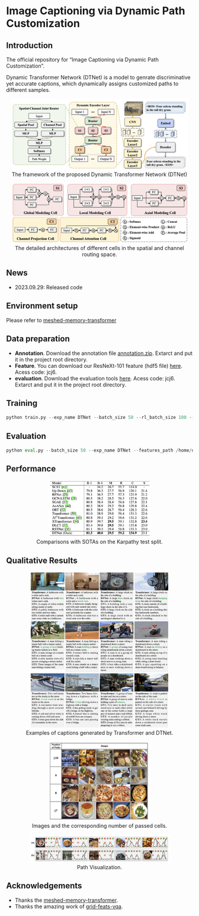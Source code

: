 # Image Captioning via Dynamic Path Customization


## Introduction
The official repository for “Image Captioning via Dynamic Path Customization”.

Dynamic Transformer Network (DTNet) is a model to genrate discriminative yet accurate captions, which dynamically assigns customized paths to different samples.

<p align="center">
    <img src="img/overview.png" width="95%"> <br>
    The framework of the proposed Dynamic Transformer Network (DTNet) 
</p>


<p align="center">
    <img src="img/cell.png" width="95%"> <br>
    The detailed architectures of different cells in the spatial and channel routing space.
</p>

## News

- 2023.09.29: Released code


## Environment setup

Please refer to [meshed-memory-transformer](https://github.com/aimagelab/meshed-memory-transformer)

## Data preparation

* **Annotation**. Download the annotation file [annotation.zip](https://drive.google.com/file/d/1i8mqKFKhqvBr8kEp3DbIh9-9UNAfKGmE/view?usp=sharing). Extarct and put it in the project root directory.
* **Feature**. You can download our ResNeXt-101 feature (hdf5 file) [here](https://pan.baidu.com/s/1xVZO7t8k4H_l3aEyuA-KXQ). Acess code: jcj6.
* **evaluation**. Download the evaluation tools [here](https://pan.baidu.com/s/1xVZO7t8k4H_l3aEyuA-KXQ). Acess code: jcj6. Extarct and put it in the project root directory.

## Training
```python
python train.py --exp_name DTNet --batch_size 50 --rl_batch_size 100 --workers 4 --head 8 --warmup 10000 --features_path /home/data/coco_grid_feats2.hdf5 --annotation /home/data/m2_annotations --logs_folder tensorboard_logs
```
## Evaluation
```python
python eval.py --batch_size 50 --exp_name DTNet --features_path /home/data/coco_grid_feats2.hdf5 --annotation /home/data/m2_annotations
```

## Performance

<p align="center">
    <img src="img/performance.png" width="55%"> <br>
    Comparisons with SOTAs on the Karpathy test split.
</p>


## Qualitative Results

<p align="center">
    <img src="img/vis.png" width="75%"> <br>
    Examples of captions generated by Transformer and DTNet.
</p>


<p align="center">
    <img src="img/path_number.png" width="55%"> <br>
    Images and the corresponding number of passed cells.
</p>

<p align="center">
    <img src="img/path_vis.png" width="75%"> <br>
    Path Visualization.
</p>

## Acknowledgements
- Thanks the [meshed-memory-transformer](https://github.com/aimagelab/meshed-memory-transformer).
- Thanks the amazing work of [grid-feats-vqa](https://github.com/facebookresearch/grid-feats-vqa). 